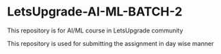 # LetsUpgrade-AI-ML-BATCH-2
This repository is for AI/ML course in LetsUpgrade community 

This repository is used for submitting the assignment in day wise manner
